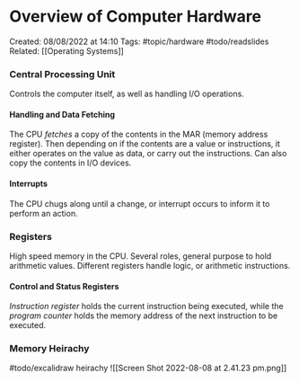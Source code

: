 # Overview of Computer Hardware
Created: 08/08/2022 at 14:10
Tags: #topic/hardware #todo/readslides
Related: [[Operating Systems]]

### Central Processing Unit
Controls the computer itself, as well as handling I/O operations.

#### Handling and Data Fetching
The CPU *fetches* a copy of the contents in the MAR (memory address register).
Then depending on if the contents are a value or instructions, it either operates on the value as data, or carry out the instructions. Can also copy the contents in I/O devices.

#### Interrupts
The CPU chugs along until a change, or interrupt occurs to inform it to perform an action.

### Registers
High speed memory in the CPU. Several roles, general purpose to hold arithmetic values. Different registers handle logic, or arithmetic instructions.

#### Control and Status Registers
*Instruction register* holds the current instruction being executed, while the *program counter* holds the memory address of the next instruction to be executed.

### Memory Heirachy
#todo/excalidraw heirachy
![[Screen Shot 2022-08-08 at 2.41.23 pm.png]]
